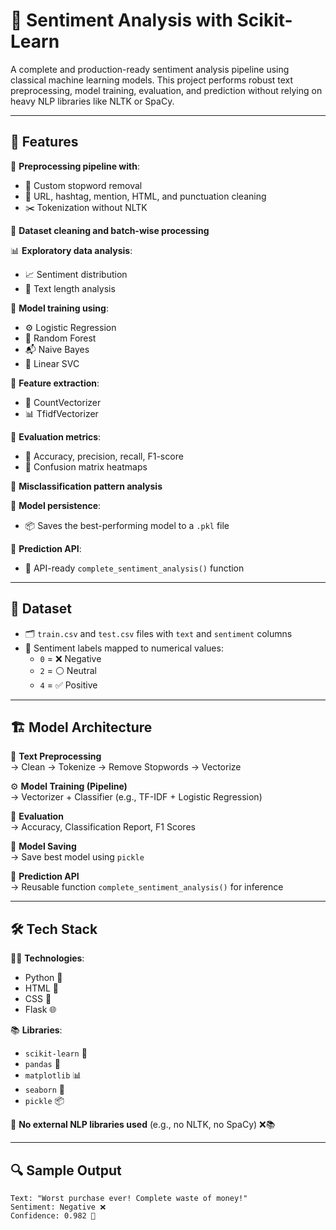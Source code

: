 # 🧠 Sentiment Analysis with Scikit-Learn

A complete and production-ready sentiment analysis pipeline using classical machine learning models. This project performs robust text preprocessing, model training, evaluation, and prediction without relying on heavy NLP libraries like NLTK or SpaCy.

---

## 📌 Features

🧹 **Preprocessing pipeline with**:  
- 🛑 Custom stopword removal  
- 🔗 URL, hashtag, mention, HTML, and punctuation cleaning  
- ✂️ Tokenization without NLTK  

🧼 **Dataset cleaning and batch-wise processing**  

📊 **Exploratory data analysis**:  
- 📈 Sentiment distribution  
- 📏 Text length analysis  

🤖 **Model training using**:  
- ⚙️ Logistic Regression  
- 🌲 Random Forest  
- 📬 Naive Bayes  
- 📐 Linear SVC  

🧠 **Feature extraction**:  
- 🧮 CountVectorizer  
- 📊 TfidfVectorizer  

📏 **Evaluation metrics**:  
- 🎯 Accuracy, precision, recall, F1-score  
- 🧊 Confusion matrix heatmaps  

🚨 **Misclassification pattern analysis**  

💾 **Model persistence**:  
- 📦 Saves the best-performing model to a `.pkl` file  

🔮 **Prediction API**:  
- 🚀 API-ready `complete_sentiment_analysis()` function  

---

## 📂 Dataset

- 🗂️ `train.csv` and `test.csv` files with `text` and `sentiment` columns  
- 🧾 Sentiment labels mapped to numerical values:  
  - `0` = ❌ Negative  
  - `2` = ⚪ Neutral  
  - `4` = ✅ Positive  

---

## 🏗️ Model Architecture

🧱 **Text Preprocessing**  
→ Clean → Tokenize → Remove Stopwords → Vectorize  

⚙️ **Model Training (Pipeline)**  
→ Vectorizer + Classifier (e.g., TF-IDF + Logistic Regression)  

📏 **Evaluation**  
→ Accuracy, Classification Report, F1 Scores  

💾 **Model Saving**  
→ Save best model using `pickle`  

🧪 **Prediction API**  
→ Reusable function `complete_sentiment_analysis()` for inference  

---

## 🛠️ Tech Stack

🧑‍💻 **Technologies**:  
- Python 🐍  
- HTML 📝  
- CSS 🎨  
- Flask 🌐  

📚 **Libraries**:  
- `scikit-learn` 📘  
- `pandas` 🐼  
- `matplotlib` 📊  
- `seaborn` 🌈  
- `pickle` 📦  

🧼 **No external NLP libraries used** (e.g., no NLTK, no SpaCy) ❌📚  

---

## 🔍 Sample Output

```text
Text: "Worst purchase ever! Complete waste of money!"
Sentiment: Negative ❌
Confidence: 0.982 🎯
